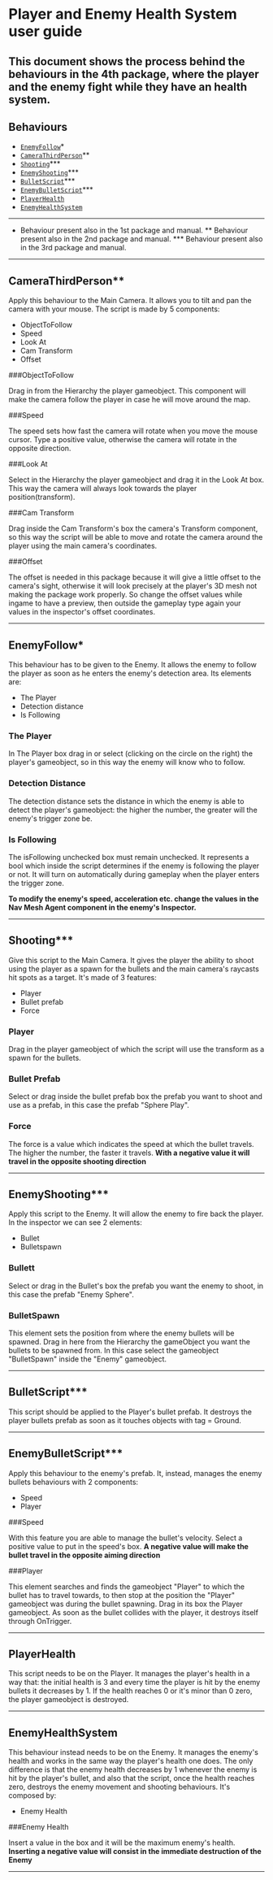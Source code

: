 
# Player and Enemy Health System user guide

This document shows the process behind the behaviours in the 4th package, where the player and the enemy fight while they have an health system.
--------------------------------------------------------------------------------------------------------------------------------
## Behaviours

- [`EnemyFollow`]*
- [`CameraThirdPerson`]**
- [`Shooting`]***
- [`EnemyShooting`]***
- [`BulletScript`]***
- [`EnemyBulletScript`]***
- [`PlayerHealth`]
- [`EnemyHealthSystem`]

--------------------------------------------------------------------------------------------------------------------------------

*	Behaviour present also in the 1st package and manual.
**  Behaviour present also in the 2nd package and manual.
*** Behaviour present also in the 3rd package and manual.
 
--------------------------------------------------------------------------------------------------------------------------------

## CameraThirdPerson**

Apply this behaviour to the Main Camera. It allows you to tilt and pan the camera with your mouse. The script is made by 5 components:

- ObjectToFollow
- Speed
- Look At
- Cam Transform
- Offset

###ObjectToFollow

Drag in from the Hierarchy the player gameobject. This component will make the camera follow the player in case he will move around the map.

###Speed

The speed sets how fast the camera will rotate when you move the mouse cursor. Type a positive value, otherwise the camera will rotate in the opposite direction.

###Look At

Select in the Hierarchy the player gameobject and drag it in the Look At box. This way the camera will always look towards the player position(transform).

###Cam Transform

Drag inside the Cam Transform's box the camera's Transform component, so this way the script will be able to move and rotate the camera around the player using the main camera's coordinates.

###Offset

The offset is needed in this package because it will give a little offset to the camera's sight, otherwise it will look precisely at the player's 3D mesh not making the package work properly.
So change the offset values while ingame to have a preview, then outside the gameplay type again your values in the inspector's offset coordinates.


--------------------------------------------------------------------------------------------------------------------------------

## EnemyFollow*

This behaviour has to be given to the Enemy. It allows the enemy to follow the player as soon as he enters the enemy's detection area. Its elements are:

- The Player
- Detection distance
- Is Following

### The Player

In The Player box drag in or select (clicking on the circle on the right) the player's gameobject, so in this way the enemy will know who to follow.

### Detection Distance

The detection distance sets the distance in which the enemy is able to detect the player's gameobject: the higher the number, the greater will the enemy's trigger zone be.

### Is Following

The isFollowing unchecked box must remain unchecked. It represents a bool which inside the script determines if the enemy is following the player or not. It will turn on automatically during gameplay when the player enters the trigger zone.

**To modify the enemy's speed, acceleration etc. change the values in the Nav Mesh Agent component in the enemy's Inspector.**


--------------------------------------------------------------------------------------------------------------------------------

## Shooting***

Give this script to the Main Camera. It gives the player the ability to shoot using the player as a spawn for the bullets and the main camera's raycasts hit spots as a target. It's made of 3 features:

- Player
- Bullet prefab
- Force

### Player

Drag in the player gameobject of which the script will use the transform as a spawn for the bullets.

### Bullet Prefab

Select or drag inside the bullet prefab box the prefab you want to shoot and use as a prefab, in this case the prefab "Sphere Play".

### Force

The force is a value which indicates the speed at which the bullet travels. The higher the number, the faster it travels. **With a negative value it will travel in the opposite shooting direction**


--------------------------------------------------------------------------------------------------------------------------------

## EnemyShooting***

Apply this script to the Enemy. It will allow the enemy to fire back the player. In the inspector we can see 2 elements:

- Bullet
- Bulletspawn

### Bullett

Select or drag in the Bullet's box the prefab you want the enemy to shoot, in this case the prefab "Enemy Sphere".

### BulletSpawn

This element sets the position from where the enemy bullets will be spawned. Drag in here from the Hierarchy the gameObject you want the bullets to be spawned from.
In this case select the gameobject "BulletSpawn" inside the "Enemy" gameobject.


--------------------------------------------------------------------------------------------------------------------------------

## BulletScript***

This script should be applied to the Player's bullet prefab. It destroys the player bullets prefab as soon as it touches objects with tag = Ground.

 
--------------------------------------------------------------------------------------------------------------------------------

## EnemyBulletScript***

Apply this behaviour to the enemy's  prefab. It, instead, manages the enemy bullets behaviours with 2 components: 

- Speed
- Player

###Speed

With this feature you are able to manage the bullet's velocity. Select a positive value to put in the speed's box. **A negative value will make the bullet travel in the opposite aiming direction**

###Player

This element searches and finds the gameobject "Player" to which the bullet has to travel towards, to then stop at the position the "Player" gameobject was during the bullet spawning.
Drag in its box the Player gameobject. As soon as the bullet collides with the player, it destroys itself through OnTrigger.


--------------------------------------------------------------------------------------------------------------------------------

## PlayerHealth

This script needs to be on the Player. It manages the player's health in a way that: the initial health is 3 and every time the player is hit by the enemy bullets it decreases by 1.
If the health reaches 0 or it's minor than 0 zero, the player gameobject is destroyed.


--------------------------------------------------------------------------------------------------------------------------------

## EnemyHealthSystem

This behaviour instead needs to be on the Enemy. It manages the enemy's health and works in the same way the player's health one does. 
The only difference is that the enemy health decreases by 1 whenever the enemy is hit by the player's bullet, and also that the script, once the health reaches zero, destroys the enemy movement and shooting behaviours. It's composed by:

- Enemy Health

###Enemy Health

Insert a value in the box and it will be the maximum enemy's health. **Inserting a negative value will consist in the immediate destruction of the Enemy**


--------------------------------------------------------------------------------------------------------------------------------
[`CameraThirdPerson`]: #CameraThirdPerson
[`Shooting`]: #Shooting
[`EnemyShooting`]: #EnemyShooting
[`EnemyFollow`]: #EnemyFollow
[`BulletScript`]: #BulletScript
[`EnemyBulletScript`]: #EnemyBullttScript
[`PlayerHealth`]: #PlayerHealth
[`EnemyHealthSystem`]: #EnemyHealthSystem

